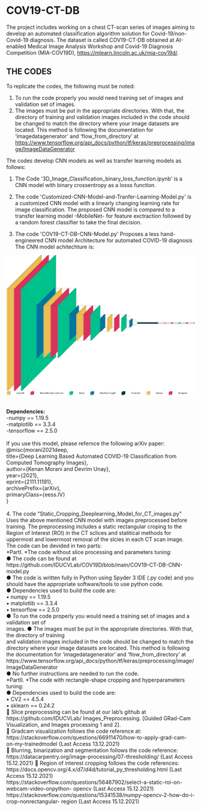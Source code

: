 # COV19-CT-DB
The project includes working on a chest CT-scan series of images aiming to develop an automated classification algorithm solution for Covid-19/non-Covid-19 diagnosis. The dataset is called COV19-CT-DB obtained at AI-enabled Medical Image Analysis Workshop and Covid-19 Diagnosis Competition (MIA-COV19D), https://mlearn.lincoln.ac.uk/mia-cov19d/. <br/>

## THE CODES
To replicate the codes, the following must be noted:
1. To run the code properly you would need training set of images and validation set of images.
2. The images must be put in the appropriate directories. With that, the directory of training and validation images included in the code should be changed to match the directory where your image datasets are located. This method is following the documentation for ‘imagedatagenerator’ and ‘flow_from_directory’ at https://www.tensorflow.org/api_docs/python/tf/keras/preprocessing/image/ImageDataGenerator <br /> 

The codes develop CNN models as well as transfer learning models as follows:  <br />        
1.  The Code '3D_Image_Classification_binary_loss_function.ipynb' is a CNN model with binary crossentropy as a losss function. <br />
2. The code 'Customized-CNN-Model-and-Tranfer-Learning-Model.py' is a customized CNN model with a linearly changing learning rate for image classification. The proposed CNN model is compared to a transfer learning model -MobileNet- for feature exctraction followed by a random forest classifier to take the final decision. <br/>  

3. The code 'COV19-CT-DB-CNN-Model.py' Proposes a less hand-engineered CNN model Architecture for automated COVID-19 diagnosis <br/>
      The CNN model achitechture is: <br/>
<p align="center">
  <img src="https://github.com/IDU-CVLab/COV19D/blob/main/Figures/CNN-Model-Architecture.png" />
</p>      
<br/>
<b> Dependencies: </b><br/>
-numpy == 1.19.5 <br/>
-matplotlib == 3.3.4 <br/>
-tensorflow == 2.5.0 <br/>
<br />  
If you use this model, please refernce the following arXiv paper: <br />  
@misc{morani2021deep,    <br />
      title={Deep Learning Based Automated COVID-19 Classification from Computed Tomography Images}, <br /> 
      author={Kenan Morani and Devrim Unay}, <br /> 
      year={2021}, <br /> 
      eprint={2111.11191}, <br /> 
      archivePrefix={arXiv}, <br /> 
      primaryClass={eess.IV} <br /> 
}
<br /> <br/> 
4. The code "Static_Cropping_Deeplearning_Model_for_CT_images.py"  <br/> 
Uses the above mentioned CNN model with images preprocessed before training. The preprocessing includes a static rectangular croping to the Region of Interest (ROI) in the CT sclices and statitical methods for uppermost and lowermost removal of the slcies in each CT scan image. <br />
The code can be devided in two parts: <br/>
 *PartI. *The code without slice processing and parameters tuning: <br />
● The code can be found at https://github.com/IDUCVLab/COV19D/blob/main/COV19-CT-DB-CNN-model.py  <br />
● The code is written fully in Python using Spyder 3 IDE (.py code) and you should have the appropriate software/tools to use python code.  <br />
● Dependencies used to build the code are: <br />
▪ numpy == 1.19.5 <br />
▪ matplotlib == 3.3.4 <br />
▪ tensorflow == 2.5.0 <br />
● To run the code properly you would need a training set of images and a validation set of <br />
images.
● The images must be put in the appropriate directories. With that, the directory of training <br />
and validation images included in the code should be changed to match the directory where your image datasets are located. This method is following the documentation for
‘imagedatagenerator’ and ‘flow_from_directory’ at
https://www.tensorflow.org/api_docs/python/tf/keras/preprocessing/image/ImageDataGenerator <br />
● No further instructions are needed to run the code. <br /> 
*PartII. *The code with rectangle-shape cropping and hyperparameters tuning: <br />
● Dependencies used to build the code are: <br />
▪ CV2 == 4.5.4 <br />
▪ sklearn == 0.24.2 <br />
 Slice preprocessing can be found at our lab’s github at https://github.com/IDUCVLab/ 
Images_Preprocessing. [Guided GRad-Cam Visualization, and Images processing 1 and 2]. <br />
 Gradcam visualization follows the code reference at: <br/>
https://stackoverflow.com/questions/66911470/how-to-apply-grad-cam-on-my-trainedmodel
{Last Access 13.12.2021} <br/>
 Blurring, binarization and segmentation follows the code reference: <br/>
https://datacarpentry.org/image-processing/07-thresholding/ {Last Access 15.12.2021}
 Region of interest cropping follows the code references: <br/>
https://docs.opencv.org/4.x/d7/d4d/tutorial_py_thresholding.html {Last Access
15.12.2021} <br/>
https://stackoverflow.com/questions/56467902/select-a-static-roi-on-webcam-video-onpython-
opencv {Last Access 15.12.2021} <br/>
https://stackoverflow.com/questions/15341538/numpy-opencv-2-how-do-i-crop-nonrectangular-
region {Last Access 15.12.2021} <br/>

